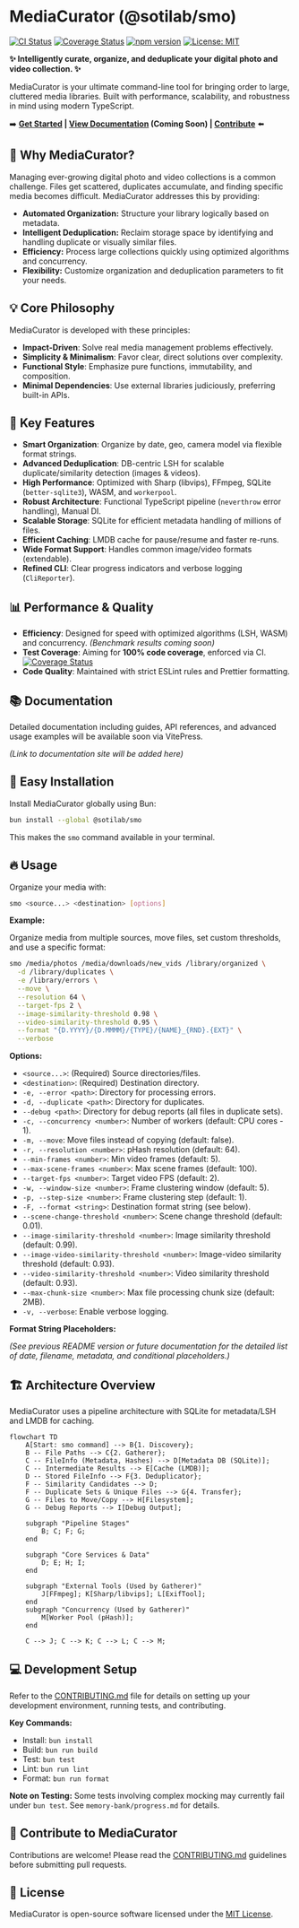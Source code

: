 # MediaCurator (@sotilab/smo)

<!-- Badges (Update URLs/paths as needed) -->
[![CI Status](https://github.com/shtse8/MediaCurator/actions/workflows/ci.yml/badge.svg)](https://github.com/shtse8/MediaCurator/actions/workflows/ci.yml)
[![Coverage Status](https://img.shields.io/badge/coverage-100%25-brightgreen)](https://github.com/shtse8/MediaCurator) <!-- Placeholder: Update if using Codecov etc. -->
[![npm version](https://badge.fury.io/js/%40sotilab%2Fsmo.svg)](https://badge.fury.io/js/%40sotilab%2Fsmo)
[![License: MIT](https://img.shields.io/badge/License-MIT-yellow.svg)](https://opensource.org/licenses/MIT)

**✨ Intelligently curate, organize, and deduplicate your digital photo and video collection. ✨**

MediaCurator is your ultimate command-line tool for bringing order to large, cluttered media libraries. Built with performance, scalability, and robustness in mind using modern TypeScript.

➡️ **[Get Started](#-easy-installation) | [View Documentation](#-documentation) (Coming Soon) | [Contribute](#-contribute-to-mediacurator)** ⬅️

## 🤔 Why MediaCurator?

Managing ever-growing digital photo and video collections is a common challenge. Files get scattered, duplicates accumulate, and finding specific media becomes difficult. MediaCurator addresses this by providing:

-   **Automated Organization:** Structure your library logically based on metadata.
-   **Intelligent Deduplication:** Reclaim storage space by identifying and handling duplicate or visually similar files.
-   **Efficiency:** Process large collections quickly using optimized algorithms and concurrency.
-   **Flexibility:** Customize organization and deduplication parameters to fit your needs.

## 💡 Core Philosophy

MediaCurator is developed with these principles:

-   **Impact-Driven**: Solve real media management problems effectively.
-   **Simplicity & Minimalism**: Favor clear, direct solutions over complexity.
-   **Functional Style**: Emphasize pure functions, immutability, and composition.
-   **Minimal Dependencies**: Use external libraries judiciously, preferring built-in APIs.

## 🚀 Key Features

-   **Smart Organization**: Organize by date, geo, camera model via flexible format strings.
-   **Advanced Deduplication**: DB-centric LSH for scalable duplicate/similarity detection (images & videos).
-   **High Performance**: Optimized with Sharp (libvips), FFmpeg, SQLite (`better-sqlite3`), WASM, and `workerpool`.
-   **Robust Architecture**: Functional TypeScript pipeline (`neverthrow` error handling), Manual DI.
-   **Scalable Storage**: SQLite for efficient metadata handling of millions of files.
-   **Efficient Caching**: LMDB cache for pause/resume and faster re-runs.
-   **Wide Format Support**: Handles common image/video formats (extendable).
-   **Refined CLI**: Clear progress indicators and verbose logging (`CliReporter`).

## 📊 Performance & Quality

-   **Efficiency**: Designed for speed with optimized algorithms (LSH, WASM) and concurrency. _(Benchmark results coming soon)_
-   **Test Coverage**: Aiming for **100% code coverage**, enforced via CI. [![Coverage Status](https://img.shields.io/badge/coverage-100%25-brightgreen)](#) <!-- Placeholder -->
-   **Code Quality**: Maintained with strict ESLint rules and Prettier formatting.

## 📚 Documentation

Detailed documentation including guides, API references, and advanced usage examples will be available soon via VitePress.

_(Link to documentation site will be added here)_

## 🌟 Easy Installation

Install MediaCurator globally using Bun:

```bash
bun install --global @sotilab/smo
```

This makes the `smo` command available in your terminal.

## 🔥 Usage

Organize your media with:

```bash
smo <source...> <destination> [options]
```

**Example:**

Organize media from multiple sources, move files, set custom thresholds, and use a specific format:

```bash
smo /media/photos /media/downloads/new_vids /library/organized \
  -d /library/duplicates \
  -e /library/errors \
  --move \
  --resolution 64 \
  --target-fps 2 \
  --image-similarity-threshold 0.98 \
  --video-similarity-threshold 0.95 \
  --format "{D.YYYY}/{D.MMMM}/{TYPE}/{NAME}_{RND}.{EXT}" \
  --verbose
```

**Options:**

-   `<source...>`: (Required) Source directories/files.
-   `<destination>`: (Required) Destination directory.
-   `-e, --error <path>`: Directory for processing errors.
-   `-d, --duplicate <path>`: Directory for duplicates.
-   `--debug <path>`: Directory for debug reports (all files in duplicate sets).
-   `-c, --concurrency <number>`: Number of workers (default: CPU cores - 1).
-   `-m, --move`: Move files instead of copying (default: false).
-   `-r, --resolution <number>`: pHash resolution (default: 64).
-   `--min-frames <number>`: Min video frames (default: 5).
-   `--max-scene-frames <number>`: Max scene frames (default: 100).
-   `--target-fps <number>`: Target video FPS (default: 2).
-   `-w, --window-size <number>`: Frame clustering window (default: 5).
-   `-p, --step-size <number>`: Frame clustering step (default: 1).
-   `-F, --format <string>`: Destination format string (see below).
-   `--scene-change-threshold <number>`: Scene change threshold (default: 0.01).
-   `--image-similarity-threshold <number>`: Image similarity threshold (default: 0.99).
-   `--image-video-similarity-threshold <number>`: Image-video similarity threshold (default: 0.93).
-   `--video-similarity-threshold <number>`: Video similarity threshold (default: 0.93).
-   `--max-chunk-size <number>`: Max file processing chunk size (default: 2MB).
-   `-v, --verbose`: Enable verbose logging.

**Format String Placeholders:**

_(See previous README version or future documentation for the detailed list of date, filename, metadata, and conditional placeholders.)_

## 🏗️ Architecture Overview

MediaCurator uses a pipeline architecture with SQLite for metadata/LSH and LMDB for caching.

```mermaid
flowchart TD
    A[Start: smo command] --> B{1. Discovery};
    B -- File Paths --> C{2. Gatherer};
    C -- FileInfo (Metadata, Hashes) --> D[Metadata DB (SQLite)];
    C -- Intermediate Results --> E[Cache (LMDB)];
    D -- Stored FileInfo --> F{3. Deduplicator};
    F -- Similarity Candidates --> D;
    F -- Duplicate Sets & Unique Files --> G{4. Transfer};
    G -- Files to Move/Copy --> H[Filesystem];
    G -- Debug Reports --> I[Debug Output];

    subgraph "Pipeline Stages"
        B; C; F; G;
    end

    subgraph "Core Services & Data"
        D; E; H; I;
    end

    subgraph "External Tools (Used by Gatherer)"
        J[FFmpeg]; K[Sharp/libvips]; L[ExifTool];
    end
    subgraph "Concurrency (Used by Gatherer)"
        M[Worker Pool (pHash)];
    end

    C --> J; C --> K; C --> L; C --> M;
```

## 💻 Development Setup

Refer to the [CONTRIBUTING.md](CONTRIBUTING.md) file for details on setting up your development environment, running tests, and contributing.

**Key Commands:**

-   Install: `bun install`
-   Build: `bun run build`
-   Test: `bun test`
-   Lint: `bun run lint`
-   Format: `bun run format`

**Note on Testing:** Some tests involving complex mocking may currently fail under `bun test`. See `memory-bank/progress.md` for details.

## 🤝 Contribute to MediaCurator

Contributions are welcome! Please read the [CONTRIBUTING.md](CONTRIBUTING.md) guidelines before submitting pull requests.

## 📝 License

MediaCurator is open-source software licensed under the [MIT License](LICENSE).
